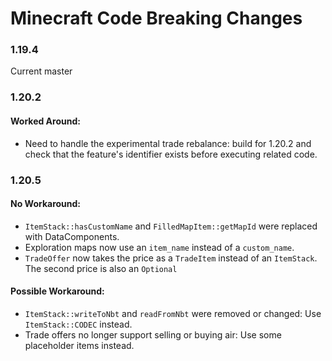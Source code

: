 # Minecraft Code Breaking Changes
### 1.19.4
Current master

### 1.20.2
#### Worked Around:
- Need to handle the experimental trade rebalance: build for 1.20.2 and check that the feature's identifier exists before executing related code.

### 1.20.5
#### No Workaround:
- `ItemStack::hasCustomName` and `FilledMapItem::getMapId` were replaced with DataComponents.
- Exploration maps now use an `item_name` instead of a `custom_name`.
- `TradeOffer` now takes the price as a `TradeItem` instead of an `ItemStack`. The second price is also an `Optional`
#### Possible Workaround:
- `ItemStack::writeToNbt` and `readFromNbt` were removed or changed: Use `ItemStack::CODEC` instead.
- Trade offers no longer support selling or buying air: Use some placeholder items instead.
